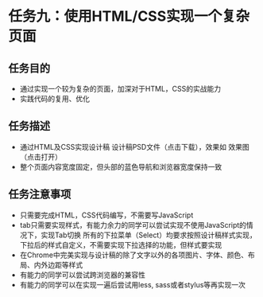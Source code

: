 # 任务九：使用HTML/CSS实现一个复杂页面

## 任务目的
- 通过实现一个较为复杂的页面，加深对于HTML，CSS的实战能力
- 实践代码的复用、优化

## 任务描述
- 通过HTML及CSS实现设计稿 设计稿PSD文件（点击下载），效果如 效果图（点击打开）
- 整个页面内容宽度固定，但头部的蓝色导航和浏览器宽度保持一致

## 任务注意事项
- 只需要完成HTML，CSS代码编写，不需要写JavaScript
- tab只需要实现样式，有能力余力的同学可以尝试实现不使用JavaScript的情况下，实现Tab切换
所有的下拉菜单（Select）均要求按照设计稿样式实现，下拉后的样式自定义，不需要实现下拉选择的功能，但样式要实现
- 在Chrome中完美实现与设计稿的除了文字以外的各项图片、字体、颜色、布局、内外边距等样式
- 有能力的同学可以尝试跨浏览器的兼容性
- 有能力的同学可以在实现一遍后尝试用less, sass或者stylus等再实现一次
